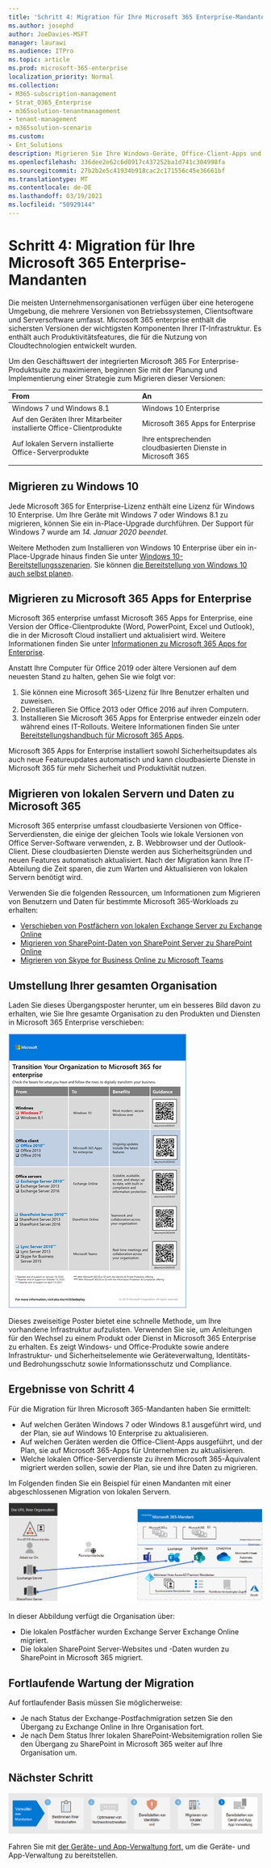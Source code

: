 ```yaml
---
title: 'Schritt 4: Migration für Ihre Microsoft 365 Enterprise-Mandanten'
ms.author: josephd
author: JoeDavies-MSFT
manager: laurawi
ms.audience: ITPro
ms.topic: article
ms.prod: microsoft-365-enterprise
localization_priority: Normal
ms.collection:
- M365-subscription-management
- Strat_O365_Enterprise
- m365solution-tenantmanagement
- tenant-management
- m365solution-scenario
ms.custom:
- Ent_Solutions
description: Migrieren Sie Ihre Windows-Geräte, Office-Client-Apps und Office-Server für Ihre Microsoft 365-Mandanten.
ms.openlocfilehash: 336dee2e62c6d0917c437252ba1d741c304998fa
ms.sourcegitcommit: 27b2b2e5c41934b918cac2c171556c45e36661bf
ms.translationtype: MT
ms.contentlocale: de-DE
ms.lasthandoff: 03/19/2021
ms.locfileid: "50929144"
---
```

# <a name="step-4-migration-for-your-microsoft-365-for-enterprise-tenants"></a>Schritt 4: Migration für Ihre Microsoft 365 Enterprise-Mandanten

Die meisten Unternehmensorganisationen verfügen über eine heterogene Umgebung, die mehrere Versionen von Betriebssystemen, Clientsoftware und Serversoftware umfasst. Microsoft 365 enterprise enthält die sichersten Versionen der wichtigsten Komponenten Ihrer IT-Infrastruktur. Es enthält auch Produktivitätsfeatures, die für die Nutzung von Cloudtechnologien entwickelt wurden.

Um den Geschäftswert der integrierten Microsoft 365 For Enterprise-Produktsuite zu maximieren, beginnen Sie mit der Planung und Implementierung einer Strategie zum Migrieren dieser Versionen:

| From | An |
|:-------|:-----|
| Windows 7 und Windows 8.1 | Windows 10 Enterprise |
| Auf den Geräten Ihrer Mitarbeiter installierte Office-Clientprodukte | Microsoft 365 Apps for Enterprise |
| Auf lokalen Servern installierte Office-Serverprodukte | Ihre entsprechenden cloudbasierten Dienste in Microsoft 365 |
|  |  |

## <a name="migrating-to-windows-10"></a>Migrieren zu Windows 10

Jede Microsoft 365 for Enterprise-Lizenz enthält eine Lizenz für Windows 10 Enterprise. Um Ihre Geräte mit Windows 7 oder Windows 8.1 zu migrieren, können Sie ein in-Place-Upgrade durchführen. Der Support für Windows 7 wurde am *14. Januar 2020 beendet.* 

Weitere Methoden zum Installieren von Windows 10 Enterprise über ein in-Place-Upgrade hinaus finden Sie unter [Windows 10-Bereitstellungsszenarien](/windows/deployment/windows-10-deployment-scenarios). Sie können [die Bereitstellung von Windows 10 auch selbst planen](/windows/deployment/planning/).

## <a name="migrating-to-microsoft-365-apps-for-enterprise"></a>Migrieren zu Microsoft 365 Apps for Enterprise

Microsoft 365 enterprise umfasst Microsoft 365 Apps for Enterprise, eine Version der Office-Clientprodukte (Word, PowerPoint, Excel und Outlook), die in der Microsoft Cloud installiert und aktualisiert wird. Weitere Informationen finden Sie unter [Informationen zu Microsoft 365 Apps for Enterprise](/deployoffice/about-microsoft-365-apps).

Anstatt Ihre Computer für Office 2019 oder ältere Versionen auf dem neuesten Stand zu halten, gehen Sie wie folgt vor:

1. Sie können eine Microsoft 365-Lizenz für Ihre Benutzer erhalten und zuweisen.
2. Deinstallieren Sie Office 2013 oder Office 2016 auf ihren Computern.
3. Installieren Sie Microsoft 365 Apps for Enterprise entweder einzeln oder während eines IT-Rollouts. Weitere Informationen finden Sie unter [Bereitstellungshandbuch für Microsoft 365 Apps](/deployoffice/deployment-guide-microsoft-365-apps).

Microsoft 365 Apps for Enterprise installiert sowohl Sicherheitsupdates als auch neue Featureupdates automatisch und kann cloudbasierte Dienste in Microsoft 365 für mehr Sicherheit und Produktivität nutzen.

## <a name="migrating-on-premises-servers-and-data-to-microsoft-365"></a>Migrieren von lokalen Servern und Daten zu Microsoft 365

Microsoft 365 enterprise umfasst cloudbasierte Versionen von Office-Serverdiensten, die einige der gleichen Tools wie lokale Versionen von Office Server-Software verwenden, z. B. Webbrowser und der Outlook-Client. Diese cloudbasierten Dienste werden aus Sicherheitsgründen und neuen Features automatisch aktualisiert. Nach der Migration kann Ihre IT-Abteilung die Zeit sparen, die zum Warten und Aktualisieren von lokalen Servern benötigt wird.

Verwenden Sie die folgenden Ressourcen, um Informationen zum Migrieren von Benutzern und Daten für bestimmte Microsoft 365-Workloads zu erhalten:

- [Verschieben von Postfächern von lokalen Exchange Server zu Exchange Online](/exchange/hybrid-deployment/move-mailboxes)
- [Migrieren von SharePoint-Daten von SharePoint Server zu SharePoint Online](/sharepointmigration/migrate-to-sharepoint-online)
- [Migrieren von Skype for Business Online zu Microsoft Teams](/microsoftteams/migration-interop-guidance-for-teams-with-skype)

## <a name="transition-your-entire-organization"></a>Umstellung Ihrer gesamten Organisation

Laden Sie dieses Übergangsposter herunter, um ein besseres Bild davon zu erhalten, wie Sie Ihre gesamte Organisation zu den Produkten und Diensten in Microsoft 365 Enterprise verschieben:

[![Abbildung des Posters Transition to Microsoft 365.](../media/microsoft-365-overview/transition-org-to-m365.png)](https://download.microsoft.com/download/2/c/7/2c7bcc04-aae3-4604-9707-1ffff66b9851/transition-org-to-m365.pdf)

Dieses zweiseitige Poster bietet eine schnelle Methode, um Ihre vorhandene Infrastruktur aufzulisten. Verwenden Sie sie, um Anleitungen für den Wechsel zu einem Produkt oder Dienst in Microsoft 365 Enterprise zu erhalten. Es zeigt Windows- und Office-Produkte sowie andere Infrastruktur- und Sicherheitselemente wie Geräteverwaltung, Identitäts- und Bedrohungsschutz sowie Informationsschutz und Compliance.

## <a name="results-of-step-4"></a>Ergebnisse von Schritt 4

Für die Migration für Ihren Microsoft 365-Mandanten haben Sie ermittelt:

- Auf welchen Geräten Windows 7 oder Windows 8.1 ausgeführt wird, und der Plan, sie auf Windows 10 Enterprise zu aktualisieren.
- Auf welchen Geräten werden die Office-Client-Apps ausgeführt, und der Plan, sie auf Microsoft 365-Apps für Unternehmen zu aktualisieren.
- Welche lokalen Office-Serverdienste zu ihrem Microsoft 365-Äquivalent migriert werden sollen, sowie der Plan, sie und ihre Daten zu migrieren.

Im Folgenden finden Sie ein Beispiel für einen Mandanten mit einer abgeschlossenen Migration von lokalen Servern.

![Beispiel für einen Mandanten mit einer abgeschlossenen Migration von lokalen Servern](../media/tenant-management-overview/tenant-management-tenant-build-step4.png)

In dieser Abbildung verfügt die Organisation über:

- Die lokalen Postfächer wurden Exchange Server Exchange Online migriert.
- Die lokalen SharePoint Server-Websites und -Daten wurden zu SharePoint in Microsoft 365 migriert.

## <a name="ongoing-maintenance-for-migration"></a>Fortlaufende Wartung der Migration

Auf fortlaufender Basis müssen Sie möglicherweise:

- Je nach Status der Exchange-Postfachmigration setzen Sie den Übergang zu Exchange Online in Ihre Organisation fort.
- Je nach Dem Status Ihrer lokalen SharePoint-Websitemigration rollen Sie den Übergang zu SharePoint in Microsoft 365 weiter auf Ihre Organisation um.

## <a name="next-step"></a>Nächster Schritt

[![Schritt 5. Bereitstellen der Geräte- und App-Verwaltung](../media/tenant-management-overview/tenant-management-step-grid-device-mgmt.png)](tenant-management-device-management.md)

Fahren Sie mit [der Geräte- und App-Verwaltung fort,](tenant-management-device-management.md) um die Geräte- und App-Verwaltung zu bereitstellen.